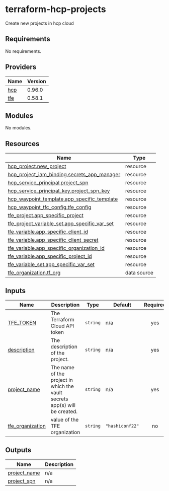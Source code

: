 # terraform-hcp-projects
Create new projects in hcp cloud

<!-- BEGIN_TF_DOCS -->
## Requirements

No requirements.

## Providers

| Name | Version |
|------|---------|
| <a name="provider_hcp"></a> [hcp](#provider\_hcp) | 0.96.0 |
| <a name="provider_tfe"></a> [tfe](#provider\_tfe) | 0.58.1 |

## Modules

No modules.

## Resources

| Name | Type |
|------|------|
| [hcp_project.new_project](https://registry.terraform.io/providers/hashicorp/hcp/latest/docs/resources/project) | resource |
| [hcp_project_iam_binding.secrets_app_manager](https://registry.terraform.io/providers/hashicorp/hcp/latest/docs/resources/project_iam_binding) | resource |
| [hcp_service_principal.project_spn](https://registry.terraform.io/providers/hashicorp/hcp/latest/docs/resources/service_principal) | resource |
| [hcp_service_principal_key.project_spn_key](https://registry.terraform.io/providers/hashicorp/hcp/latest/docs/resources/service_principal_key) | resource |
| [hcp_waypoint_template.app_specific_template](https://registry.terraform.io/providers/hashicorp/hcp/latest/docs/resources/waypoint_template) | resource |
| [hcp_waypoint_tfc_config.tfe_config](https://registry.terraform.io/providers/hashicorp/hcp/latest/docs/resources/waypoint_tfc_config) | resource |
| [tfe_project.app_specific_project](https://registry.terraform.io/providers/hashicorp/tfe/latest/docs/resources/project) | resource |
| [tfe_project_variable_set.app_specific_var_set](https://registry.terraform.io/providers/hashicorp/tfe/latest/docs/resources/project_variable_set) | resource |
| [tfe_variable.app_specific_client_id](https://registry.terraform.io/providers/hashicorp/tfe/latest/docs/resources/variable) | resource |
| [tfe_variable.app_specific_client_secret](https://registry.terraform.io/providers/hashicorp/tfe/latest/docs/resources/variable) | resource |
| [tfe_variable.app_specific_organization_id](https://registry.terraform.io/providers/hashicorp/tfe/latest/docs/resources/variable) | resource |
| [tfe_variable.app_specific_project_id](https://registry.terraform.io/providers/hashicorp/tfe/latest/docs/resources/variable) | resource |
| [tfe_variable_set.app_specific_var_set](https://registry.terraform.io/providers/hashicorp/tfe/latest/docs/resources/variable_set) | resource |
| [tfe_organization.tf_org](https://registry.terraform.io/providers/hashicorp/tfe/latest/docs/data-sources/organization) | data source |

## Inputs

| Name | Description | Type | Default | Required |
|------|-------------|------|---------|:--------:|
| <a name="input_TFE_TOKEN"></a> [TFE\_TOKEN](#input\_TFE\_TOKEN) | The Terraform Cloud API token | `string` | n/a | yes |
| <a name="input_description"></a> [description](#input\_description) | The description of the project. | `string` | n/a | yes |
| <a name="input_project_name"></a> [project\_name](#input\_project\_name) | The name of the project in which the vault secrets app(s) will be created. | `string` | n/a | yes |
| <a name="input_tfe_organization"></a> [tfe\_organization](#input\_tfe\_organization) | value of the TFE organization | `string` | `"hashiconf22"` | no |

## Outputs

| Name | Description |
|------|-------------|
| <a name="output_project_name"></a> [project\_name](#output\_project\_name) | n/a |
| <a name="output_project_spn"></a> [project\_spn](#output\_project\_spn) | n/a |
<!-- END_TF_DOCS -->